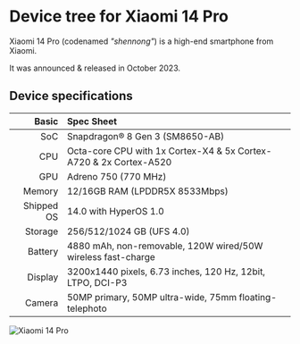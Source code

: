 # Device tree for Xiaomi 14 Pro

Xiaomi 14 Pro (codenamed _"shennong"_) is a high-end smartphone from Xiaomi.

It was announced & released in October 2023.

## Device specifications

|      Basic | Spec Sheet                                                        |
| ---------: | :---------------------------------------------------------------- |
|        SoC | Snapdragon® 8 Gen 3 (SM8650-AB)                                   |
|        CPU | Octa-core CPU with 1x Cortex-X4 & 5x Cortex-A720 & 2x Cortex-A520 |
|        GPU | Adreno 750 (770 MHz)                                              |
|     Memory | 12/16GB RAM (LPDDR5X 8533Mbps)                                  |
| Shipped OS | 14.0 with HyperOS 1.0                                             |
|    Storage | 256/512/1024 GB (UFS 4.0)                                         |
|    Battery | 4880 mAh, non-removable, 120W wired/50W wireless fast-charge       |
|    Display | 3200x1440 pixels, 6.73 inches, 120 Hz, 12bit, LTPO, DCI-P3        |
|     Camera | 50MP primary, 50MP ultra-wide, 75mm floating-telephoto            |

![Xiaomi 14 Pro](https://cdn.cnbj0.fds.api.mi-img.com/b2c-shopapi-pms/pms_1698304641.51322936.png)